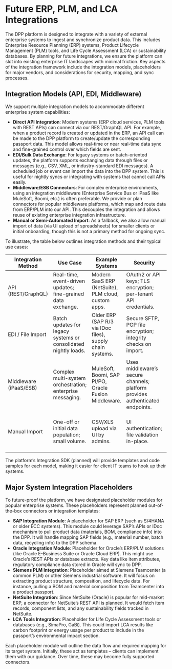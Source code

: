 # Future ERP, PLM, and LCA Integrations

The DPP platform is designed to integrate with a variety of external enterprise systems to ingest and synchronize product data. This includes Enterprise Resource Planning (ERP) systems, Product Lifecycle Management (PLM) tools, and Life Cycle Assessment (LCA) or sustainability databases. By planning for future integrations, we ensure the platform can slot into existing enterprise IT landscapes with minimal friction. Key aspects of the integration framework include the integration models, placeholders for major vendors, and considerations for security, mapping, and sync processes.

## Integration Models (API, EDI, Middleware)

We support multiple integration models to accommodate different enterprise system capabilities:

-   **Direct API Integration**: Modern systems (ERP cloud services, PLM tools with REST APIs) can connect via our REST/GraphQL API. For example, when a product record is created or updated in the ERP, an API call can be made to the DPP platform to create/update the corresponding passport data. This model allows real-time or near real-time data sync and fine-grained control over which fields are sent.
-   **EDI/Bulk Data Exchange**: For legacy systems or batch-oriented updates, the platform supports exchanging data through files or messages (e.g., CSV, XML, or industry-standard EDI messages). A scheduled job or event can import the data into the DPP system. This is useful for nightly syncs or integrating with systems that cannot call APIs easily.
-   **Middleware/ESB Connectors**: For complex enterprise environments, using an integration middleware (Enterprise Service Bus or iPaaS like MuleSoft, Boomi, etc.) is often preferable. We provide or plan connectors for popular middleware platforms, which map and route data from ERP/PLM into our API. This decouples the integration and allows reuse of existing enterprise integration infrastructure.
-   **Manual or Semi-Automated Import**: As a fallback, we also allow manual import of data (via UI upload of spreadsheets) for smaller clients or initial onboarding, though this is not a primary method for ongoing sync.

To illustrate, the table below outlines integration methods and their typical use cases:

| Integration Method      | Use Case                                                    | Example Systems                                      | Security                                                          | Sync Frequency                               |
| ----------------------- | ----------------------------------------------------------- | ---------------------------------------------------- | ----------------------------------------------------------------- | -------------------------------------------- |
| API (REST/GraphQL)      | Real-time, event-driven updates; fine-grained data exchange. | Modern SaaS ERP (NetSuite), PLM cloud, custom apps.    | OAuth2 or API keys; TLS encryption; per-tenant API credentials.   | Real-time or near real-time (event-driven).  |
| EDI / File Import       | Batch updates for legacy systems or consolidated nightly loads. | Older ERP (SAP R/3 via IDoc files), supply chain systems. | Secure SFTP, PGP file encryption; integrity checks on import.     | Scheduled (e.g., nightly, weekly).           |
| Middleware (iPaaS/ESB)  | Complex multi-system orchestration; enterprise messaging.   | MuleSoft, Boomi, SAP PI/PO, Oracle Fusion Middleware. | Uses middleware’s secure channels; platform provides authenticated endpoints. | Depends on workflow (can be event-driven or batch). |
| Manual Import           | One-off or initial data population; small volume.           | CSV/XLS upload via UI by admins.                     | UI authentication; file validation in-place.                      | On demand (not automated continuous sync).   |

The platform’s Integration SDK (planned) will provide templates and code samples for each model, making it easier for client IT teams to hook up their systems.

## Major System Integration Placeholders

To future-proof the platform, we have designated placeholder modules for popular enterprise systems. These placeholders represent planned out-of-the-box connectors or integration templates:

-   **SAP Integration Module**: A placeholder for SAP ERP (such as S/4HANA or older ECC systems). This module could leverage SAP’s APIs or IDoc mechanism to pull product data (materials, BOM, compliance info) into the DPP. It will handle mapping SAP fields (e.g., material number, batch data, recycling info) to the DPP schema.
-   **Oracle Integration Module**: Placeholder for Oracle’s ERP/PLM solutions (like Oracle E-Business Suite or Oracle Cloud ERP). This might use Oracle’s REST APIs or database extracts. Key data like item attributes, regulatory compliance data stored in Oracle will sync to DPP.
-   **Siemens PLM Integration**: Placeholder aimed at Siemens Teamcenter (a common PLM) or other Siemens industrial software. It will focus on extracting product structure, composition, and lifecycle data. For instance, pulling a BOM and material composition from Teamcenter into a product passport.
-   **NetSuite Integration**: Since NetSuite (Oracle) is popular for mid-market ERP, a connector for NetSuite’s REST API is planned. It would fetch item records, component lists, and any sustainability fields tracked in NetSuite.
-   **LCA Tools Integration**: Placeholder for Life Cycle Assessment tools or databases (e.g., SimaPro, GaBi). This could import LCA results like carbon footprint or energy usage per product to include in the passport’s environmental impact section.

Each placeholder module will outline the data flow and required mapping for its target system. Initially, these act as templates – clients can implement them with our guidance. Over time, these may become fully supported connectors.
